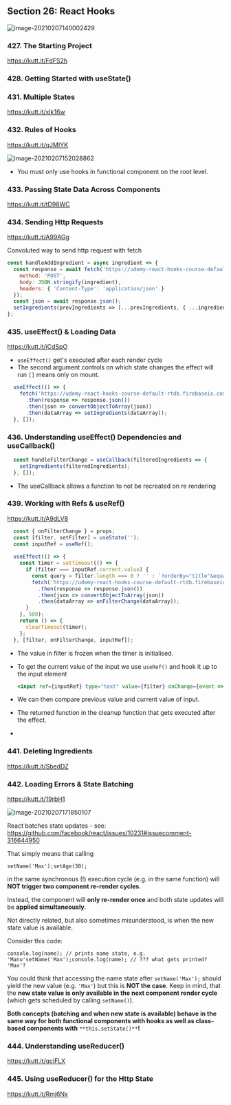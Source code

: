 ## Section 26: React Hooks

![image-20210207140002429](https://cdn.jsdelivr.net/gh/carlba/assets@master/Sfwx5f-image-20210207140002429.png)

### 427. The Starting Project

https://kutt.it/FdFS2h

### 428. Getting Started with useState()

### 431. Multiple States

https://kutt.it/xIk16w

### 432. Rules of Hooks

https://kutt.it/qJMIYK

![image-20210207152028862](https://cdn.jsdelivr.net/gh/carlba/assets@master/rW4k4P-image-20210207152028862.png)

* You must only use hooks in functional component on the root level.

### 433. Passing State Data Across Components

https://kutt.it/tD98WC

### 434. Sending Http Requests

https://kutt.it/A99AGg

Convoluted way to send http request with fetch

```jsx 
const handleAddIngredient = async ingredient => {
  const response = await fetch('https://udemy-react-hooks-course-default-rtdb.firebaseio.com/ingrediens.json', {
    method: 'POST',
    body: JSON.stringify(ingredient),
    headers: { 'Content-Type': 'application/json' }
  });
  const json = await response.json();
  setIngredients(prevIngredients => [...prevIngredients, { ...ingredient, id: json.name }]);
};
```

### 435. useEffect() & Loading Data

https://kutt.it/iCdSpO

* `useEffect()` get's executed after each render cycle
* The second argument controls on which state changes the effect will run `[]` means only on mount.

```jsx
  useEffect(() => {
    fetch('https://udemy-react-hooks-course-default-rtdb.firebaseio.com/ingrediens.json')
      .then(response => response.json())
      .then(json => convertObjectToArray(json))
      .then(dataArray => setIngredients(dataArray));
  }, []);
```

### 436. Understanding useEffect() Dependencies and useCallback()

```jsx
  const handleFilterChange = useCallback(filteredIngredients => {
    setIngredients(filteredIngredients);
  }, []);
```

* The useCallback allows a function to not be recreated on re rendering

### 439. Working with Refs & useRef()

https://kutt.it/A9dLV8

```jsx
  const { onFilterChange } = props;
  const [filter, setFilter] = useState('');
  const inputRef = useRef();  
	
  useEffect(() => {
    const timer = setTimeout(() => {
      if (filter === inputRef.current.value) {
        const query = filter.length === 0 ? '' : `?orderBy="title"&equalTo="${filter}"`;
        fetch('https://udemy-react-hooks-course-default-rtdb.firebaseio.com/ingredients.json' + query)
          .then(response => response.json())
          .then(json => convertObjectToArray(json))
          .then(dataArray => onFilterChange(dataArray));
      }
    }, 500);
    return () => {
      clearTimeout(timer);
    };
  }, [filter, onFilterChange, inputRef]);
```

* The value in filter is frozen when the timer is initialised.

* To get the current value of the input we use `useRef()`  and hook it up to the input element

  ```jsx
  <input ref={inputRef} type="text" value={filter} onChange={event => setFilter(event.target.value)} />
  ```

* We can then compare previous value and current value of input.

* The returned function in the cleanup function that gets executed after the effect.

* 

### 441. Deleting Ingredients

https://kutt.it/SbedDZ

### 442. Loading Errors & State Batching

https://kutt.it/19rbH1

![image-20210207171850107](https://cdn.jsdelivr.net/gh/carlba/assets@master/GigKTE-image-20210207171850107.png)

React batches state updates - see: https://github.com/facebook/react/issues/10231#issuecomment-316644950

That simply means that calling

```
setName('Max');setAge(30);
```

in the same synchronous (!) execution cycle (e.g. in the same function) will **NOT trigger two component re-render cycles**.

Instead, the component will **only re-render once** and both state updates will be **applied simultaneously**.

Not directly related, but also sometimes misunderstood, is when the new state value is available.

Consider this code:

```
console.log(name); // prints name state, e.g. 'Manu'setName('Max');console.log(name); // ??? what gets printed? 'Max'?
```

You could think that accessing the name state after `setName('Max');` should yield the new value (e.g. `'Max'`) but this is **NOT the case**. Keep in mind, that the **new state value is only available in the next component render cycle** (which gets scheduled by calling `setName()`).

**Both concepts (batching and when new state is available) behave in the same way for both functional components with hooks as well as class-based components with** `**this.setState()**`**!**

### 444. Understanding useReducer()

https://kutt.it/qciFLX

### 445. Using useReducer() for the Http State

https://kutt.it/Rmj6Nx